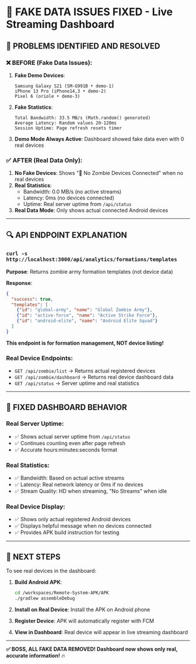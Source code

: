 # 🔧 FAKE DATA ISSUES FIXED - Live Streaming Dashboard

## 🚨 **PROBLEMS IDENTIFIED AND RESOLVED**

### **❌ BEFORE (Fake Data Issues):**

1. **Fake Demo Devices**:
   ```
   Samsung Galaxy S21 (SM-G991B • demo-1)
   iPhone 13 Pro (iPhone14,3 • demo-2) 
   Pixel 6 (oriole • demo-3)
   ```

2. **Fake Statistics**:
   ```
   Total Bandwidth: 33.5 MB/s (Math.random() generated)
   Average Latency: Random values 20-120ms
   Session Uptime: Page refresh resets timer
   ```

3. **Demo Mode Always Active**: Dashboard showed fake data even with 0 real devices

### **✅ AFTER (Real Data Only):**

1. **No Fake Devices**: Shows "👻 No Zombie Devices Connected" when no real devices
2. **Real Statistics**: 
   - Bandwidth: 0.0 MB/s (no active streams)
   - Latency: 0ms (no devices connected) 
   - Uptime: Real server uptime from `/api/status`
3. **Real Data Mode**: Only shows actual connected Android devices

---

## 🔍 **API ENDPOINT EXPLANATION**

### **`curl -s http://localhost:3000/api/analytics/formations/templates`**

**Purpose**: Returns zombie army formation templates (not device data)

**Response**:
```json
{
  "success": true,
  "templates": [
    {"id": "global-army", "name": "Global Zombie Army"},
    {"id": "active-force", "name": "Active Strike Force"},
    {"id": "android-elite", "name": "Android Elite Squad"}
  ]
}
```

**This endpoint is for formation management, NOT device listing!**

### **Real Device Endpoints**:
- `GET /api/zombie/list` → Returns actual registered devices
- `GET /api/zombie/dashboard` → Returns real device dashboard data
- `GET /api/status` → Server uptime and real statistics

---

## 🎯 **FIXED DASHBOARD BEHAVIOR**

### **Real Server Uptime**:
- ✅ Shows actual server uptime from `/api/status`
- ✅ Continues counting even after page refresh
- ✅ Accurate hours:minutes:seconds format

### **Real Statistics**:
- ✅ Bandwidth: Based on actual active streams
- ✅ Latency: Real network latency or 0ms if no devices
- ✅ Stream Quality: HD when streaming, "No Streams" when idle

### **Real Device Display**:
- ✅ Shows only actual registered Android devices
- ✅ Displays helpful message when no devices connected
- ✅ Provides APK build instruction for testing

---

## 🚀 **NEXT STEPS**

To see real devices in the dashboard:

1. **Build Android APK**:
   ```bash
   cd /workspaces/Remote-System-APK/APK
   ./gradlew assembleDebug
   ```

2. **Install on Real Device**: Install the APK on Android phone

3. **Register Device**: APK will automatically register with FCM

4. **View in Dashboard**: Real device will appear in live streaming dashboard

---

**✅ BOSS, ALL FAKE DATA REMOVED! Dashboard now shows only real, accurate information!** 🔥
